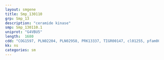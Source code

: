 ```yaml
---
layout: smgene
title: Smp_130110
grp: Smp_13
description: "ceramide kinase"
smp: Smp_130110.1
uniprot: "G4VBU5"
length:  1680
cdd: "COG1597, PLN02204, PLN02958, PRK13337, TIGR00147, cl01255, pfam00781"
kk: ns
categories: sm
---
```

